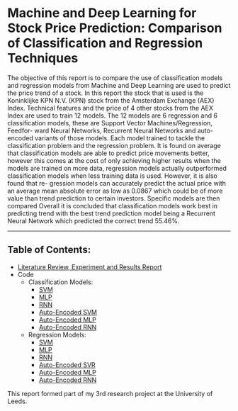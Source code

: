 # Machine and Deep Learning for Stock Price Prediction: Comparison of Classification and Regression Techniques

The objective of this report is to compare the use of classification models and regression models from Machine and Deep Learning are used to predict the price trend of a stock. In this report the stock that is used is the Koninklijke KPN N.V. (KPN) stock from the Amsterdam Exchange (AEX) Index. Technical features and the price of 4 other stocks from the AEX Index are used to train 12 models. The 12 models are 6 regression and 6 classification models, these are Support Vector Machines/Regression, Feedfor- ward Neural Networks, Recurrent Neural Networks and auto-encoded variants of those models. Each model trained to tackle the classification problem and the regression problem. It is found on average that classification models are able to predict price movements better, however this comes at the cost of only achieving higher results when the models are trained on more data, regression models actually outperformed classification models when less training data is used. However, it is also found that re- gression models can accurately predict the actual price with an average mean absolute error as low as 0.0867 which could be of more value than trend prediction to certain investors. Specific models are then compared Overall it is concluded that classification models work best in predicting trend with the best trend prediction model being a Recurrent Neural Network which predicted the correct trend 55.46%.

---

## Table of Contents:
* [Literature Review, Experiment and Results Report](addlink)
* Code
    * Classification Models:
        - [SVM](SVM.py)
        - [MLP](MLP%20-%20Classification.py)
        - [RNN](RNN%20-%20Classification.py)
        - [Auto-Encoded SVM](Auto-Encoded%20-%20SVM.py)
        - [Auto-Encoded MLP](Auto-Encoded%20MLP%20-%20Classification.py)
        - [Auto-Encoded RNN](Auto-Encoded%20RNN%20-%20Classification.py)
    * Regression Models:
        - [SVM](SVR.py)
        - [MLP](MLP%20-%20Regression.py)
        - [RNN](RNN%20-%20Regression.py)
        - [Auto-Encoded SVR](Auto-Encoded%20-%20SVR.py)
        - [Auto-Encoded MLP](Auto-Encoded%20MLP%20-%20Regression.py)
        - [Auto-Encoded RNN](Auto-Encoded%20RNN%20-%20Regression.py)


This report formed part of my 3rd research project at the University of Leeds.

